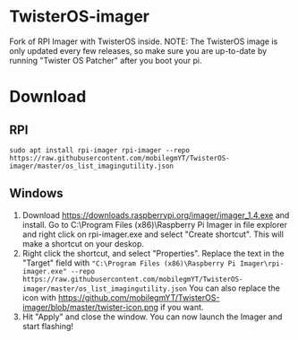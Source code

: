 # TwisterOS-imager
Fork of RPI Imager with TwisterOS inside. NOTE: The TwisterOS image is only updated every few releases, so make sure you are up-to-date by running "Twister OS Patcher" after you boot your pi.

# Download

## RPI
`sudo apt install rpi-imager
rpi-imager --repo https://raw.githubusercontent.com/mobilegmYT/TwisterOS-imager/master/os_list_imagingutility.json`

## Windows
1. Download https://downloads.raspberrypi.org/imager/imager_1.4.exe and install. Go to C:\Program Files (x86)\Raspberry Pi Imager in file explorer and right click on rpi-imager.exe and select "Create shortcut". This will make a shortcut on your deskop. 
2. Right click the shortcut, and select "Properties". Replace the text in the "Target" field with 
`"C:\Program Files (x86)\Raspberry Pi Imager\rpi-imager.exe" --repo https://raw.githubusercontent.com/mobilegmYT/TwisterOS-imager/master/os_list_imagingutility.json`
You can also replace the icon with https://github.com/mobilegmYT/TwisterOS-imager/blob/master/twister-icon.png if you want. 
3. Hit "Apply" and close the window. You can now launch the Imager and start flashing!

